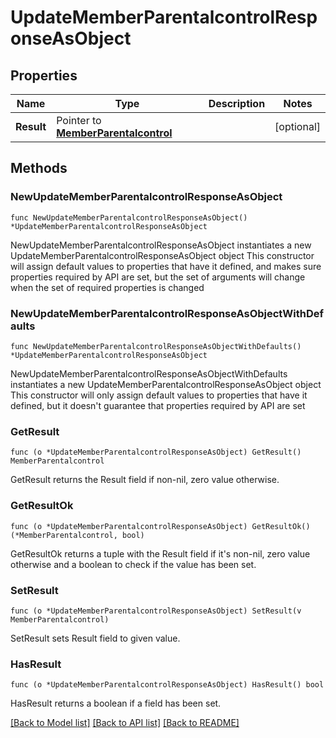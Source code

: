 # UpdateMemberParentalcontrolResponseAsObject

## Properties

Name | Type | Description | Notes
------------ | ------------- | ------------- | -------------
**Result** | Pointer to [**MemberParentalcontrol**](MemberParentalcontrol.md) |  | [optional] 

## Methods

### NewUpdateMemberParentalcontrolResponseAsObject

`func NewUpdateMemberParentalcontrolResponseAsObject() *UpdateMemberParentalcontrolResponseAsObject`

NewUpdateMemberParentalcontrolResponseAsObject instantiates a new UpdateMemberParentalcontrolResponseAsObject object
This constructor will assign default values to properties that have it defined,
and makes sure properties required by API are set, but the set of arguments
will change when the set of required properties is changed

### NewUpdateMemberParentalcontrolResponseAsObjectWithDefaults

`func NewUpdateMemberParentalcontrolResponseAsObjectWithDefaults() *UpdateMemberParentalcontrolResponseAsObject`

NewUpdateMemberParentalcontrolResponseAsObjectWithDefaults instantiates a new UpdateMemberParentalcontrolResponseAsObject object
This constructor will only assign default values to properties that have it defined,
but it doesn't guarantee that properties required by API are set

### GetResult

`func (o *UpdateMemberParentalcontrolResponseAsObject) GetResult() MemberParentalcontrol`

GetResult returns the Result field if non-nil, zero value otherwise.

### GetResultOk

`func (o *UpdateMemberParentalcontrolResponseAsObject) GetResultOk() (*MemberParentalcontrol, bool)`

GetResultOk returns a tuple with the Result field if it's non-nil, zero value otherwise
and a boolean to check if the value has been set.

### SetResult

`func (o *UpdateMemberParentalcontrolResponseAsObject) SetResult(v MemberParentalcontrol)`

SetResult sets Result field to given value.

### HasResult

`func (o *UpdateMemberParentalcontrolResponseAsObject) HasResult() bool`

HasResult returns a boolean if a field has been set.


[[Back to Model list]](../README.md#documentation-for-models) [[Back to API list]](../README.md#documentation-for-api-endpoints) [[Back to README]](../README.md)


